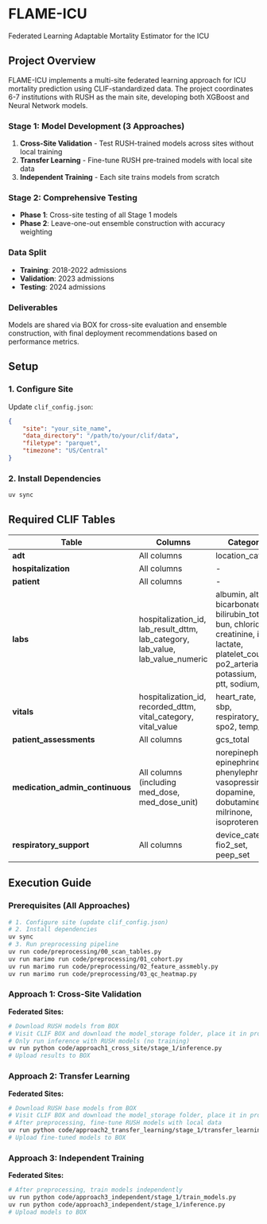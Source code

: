 # FLAME-ICU
Federated Learning Adaptable Mortality Estimator for the ICU

## Project Overview

FLAME-ICU implements a multi-site federated learning approach for ICU mortality prediction using CLIF-standardized data. The project coordinates 6-7 institutions with RUSH as the main site, developing both XGBoost and Neural Network models.

### Stage 1: Model Development (3 Approaches)
1. **Cross-Site Validation** - Test RUSH-trained models across sites without local training
2. **Transfer Learning** - Fine-tune RUSH pre-trained models with local site data
3. **Independent Training** - Each site trains models from scratch

### Stage 2: Comprehensive Testing
- **Phase 1**: Cross-site testing of all Stage 1 models
- **Phase 2**: Leave-one-out ensemble construction with accuracy weighting

### Data Split
- **Training**: 2018-2022 admissions
- **Validation**: 2023 admissions
- **Testing**: 2024 admissions

### Deliverables
Models are shared via BOX for cross-site evaluation and ensemble construction, with final deployment recommendations based on performance metrics.

## Setup

### 1. Configure Site
Update `clif_config.json`:
```json
{
    "site": "your_site_name",
    "data_directory": "/path/to/your/clif/data",
    "filetype": "parquet",
    "timezone": "US/Central"
}
```

### 2. Install Dependencies
```bash
uv sync
```

## Required CLIF Tables

| Table | Columns | Categories |
|-------|---------|------------|
| **adt** | All columns | location_category |
| **hospitalization** | All columns | - |
| **patient** | All columns | - |
| **labs** | hospitalization_id, lab_result_dttm, lab_category, lab_value, lab_value_numeric | albumin, alt, ast, bicarbonate, bilirubin_total, bun, chloride, creatinine, inr, lactate, platelet_count, po2_arterial, potassium, pt, ptt, sodium, wbc |
| **vitals** | hospitalization_id, recorded_dttm, vital_category, vital_value | heart_rate, map, sbp, respiratory_rate, spo2, temp_c |
| **patient_assessments** | All columns | gcs_total |
| **medication_admin_continuous** | All columns (including med_dose, med_dose_unit) | norepinephrine, epinephrine, phenylephrine, vasopressin, dopamine, dobutamine, milrinone, isoproterenol |
| **respiratory_support** | All columns | device_category, fio2_set, peep_set |

## Execution Guide

### Prerequisites (All Approaches)
```bash
# 1. Configure site (update clif_config.json)
# 2. Install dependencies
uv sync
# 3. Run preprocessing pipeline
uv run code/preprocessing/00_scan_tables.py
uv run marimo run code/preprocessing/01_cohort.py
uv run marimo run code/preprocessing/02_feature_assmebly.py
uv run marimo run code/preprocessing/03_qc_heatmap.py
```

### Approach 1: Cross-Site Validation

**Federated Sites:**
```bash
# Download RUSH models from BOX
# Visit CLIF BOX and download the model_storage folder, place it in project root
# Only run inference with RUSH models (no training)
uv run python code/approach1_cross_site/stage_1/inference.py
# Upload results to BOX
```

### Approach 2: Transfer Learning

**Federated Sites:**
```bash
# Download RUSH base models from BOX
# Visit CLIF BOX and download the model_storage folder, place it in project root
# After preprocessing, fine-tune RUSH models with local data
uv run python code/approach2_transfer_learning/stage_1/transfer_learning.py
# Upload fine-tuned models to BOX
```

### Approach 3: Independent Training

**Federated Sites:**
```bash
# After preprocessing, train models independently
uv run python code/approach3_independent/stage_1/train_models.py
uv run python code/approach3_independent/stage_1/inference.py
# Upload models to BOX
```
